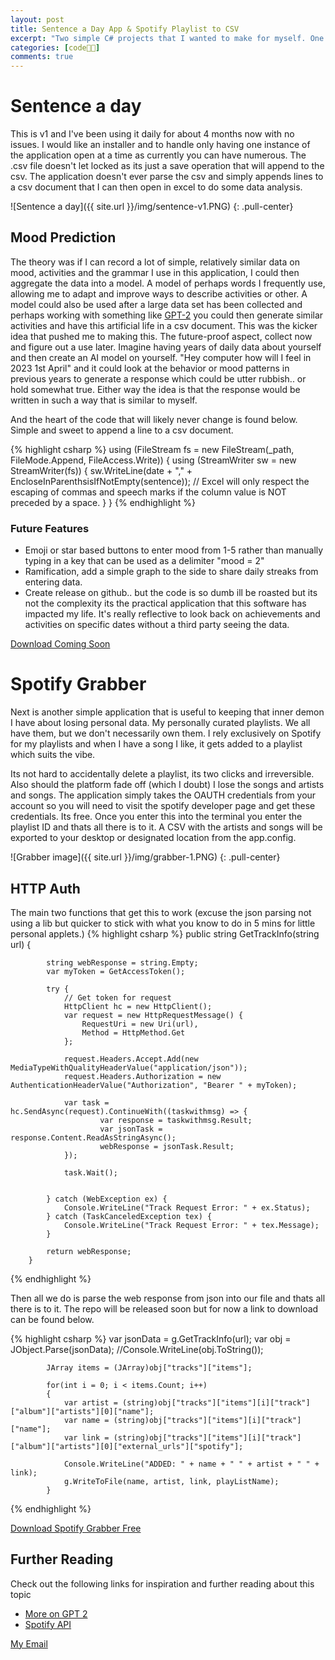 ```yaml
---
layout: post
title: Sentence a Day App & Spotify Playlist to CSV
excerpt: "Two simple C# projects that I wanted to make for myself. One allows for a diary entry for each day using some old windows forms code that allows for minimizing to icon tray, progressive and can be continually worked on while functionality is still supported. The Spotify grabber returns all the songs in a play list with their artist and album, great if you want to migrate away from Spotify and move onto another platform without losing playlists, or just to keep regular back ups of your beloved playlists. "
categories: [code👨‍💻]
comments: true
---
```


# Sentence a day
This is v1 and I've been using it daily for about 4 months now with no issues. I would like an installer and to handle only having one instance of the application open at a time as currently you can have numerous. The .csv file doesn't let locked as its just a save operation that will append to the csv. The application doesn't ever parse the csv and simply appends lines to a csv document that I can then open in excel to do some data analysis.

![Sentence a day]({{ site.url }}/img/sentence-v1.PNG)
{: .pull-center}

## Mood Prediction
The theory was if I can record a lot of simple, relatively similar data on mood, activities and the grammar I use in this application, I could then aggregate the data into a model. A model of perhaps words I frequently use, allowing me to adapt and improve ways to describe activities or other. A model could also be used after a large data set has been collected and perhaps working with something like [GPT-2][1] you could then generate similar activities and have this artificial life in a csv document. This was the kicker idea that pushed me to making this. The future-proof aspect, collect now and figure out a use later. Imagine having years of daily data about yourself and then create an AI model on yourself. "Hey computer how will I feel in 2023 1st April" and it could look at the behavior or mood patterns in previous years to generate a response which could be utter rubbish.. or hold somewhat true. Either way the idea is that the response would be written in such a way that is similar to myself. 

And the heart of the code that will likely never change is found below. Simple and sweet to append a line to a csv document.

{% highlight csharp %}
using (FileStream fs = new FileStream(_path, FileMode.Append, FileAccess.Write)) {
                        using (StreamWriter sw = new StreamWriter(fs)) {
                            sw.WriteLine(date + "," + EncloseInParenthsisIfNotEmpty(sentence)); // Excel will only respect the escaping of commas and speech marks if the column value is NOT preceded by a space.
                        }
                    }
{% endhighlight %}

[1]:https://www.theverge.com/2019/11/7/20953040/openai-text-generation-ai-gpt-2-full-model-release-1-5b-parameters

### Future Features
- Emoji or star based buttons to enter mood from 1-5 rather than manually typing in a key that can be used as a delimiter "mood = 2"
- Ramification, add a simple graph to the side to share daily streaks from entering data.
- Create release on github.. but the code is so dumb ill be roasted but its not the complexity its the practical application that this software has impacted my life. It's really reflective to look back on achievements and activities on specific dates without a third party seeing the data.

<div markdown="0"><a href="#" class="btn btn-danger">Download Coming Soon</a></div>

# Spotify Grabber
Next is another simple application that is useful to keeping that inner demon I have about losing personal data. My personally curated playlists. We all have them, but we don't necessarily own them. I rely exclusively on Spotify for my playlists and when I have a song I like, it gets added to a playlist which suits the vibe.

Its not hard to accidentally delete a playlist, its two clicks and irreversible. Also should the platform fade off (which I doubt) I lose the songs and artists and songs. The application simply takes the OAUTH credentials from your account so you will need to visit the spotify developer page and get these credentials. Its free. Once you enter this into the terminal you enter the playlist ID and thats all there is to it. A CSV with the artists and songs will be exported to your desktop or designated location from the app.config.

![Grabber image]({{ site.url }}/img/grabber-1.PNG)
{: .pull-center}

## HTTP Auth
The main two functions that get this to work (excuse the json parsing not using a lib but quicker to stick with what you know to do in 5 mins for little personal applets.)
{% highlight csharp %}
public string GetTrackInfo(string url) {

            string webResponse = string.Empty;
            var myToken = GetAccessToken();

            try {
                // Get token for request
                HttpClient hc = new HttpClient();
                var request = new HttpRequestMessage() {
                    RequestUri = new Uri(url),
                    Method = HttpMethod.Get
                };

                request.Headers.Accept.Add(new MediaTypeWithQualityHeaderValue("application/json"));
                request.Headers.Authorization = new AuthenticationHeaderValue("Authorization", "Bearer " + myToken);

                var task = hc.SendAsync(request).ContinueWith((taskwithmsg) => {
                        var response = taskwithmsg.Result;
                        var jsonTask = response.Content.ReadAsStringAsync();
                        webResponse = jsonTask.Result;
                });

                task.Wait();


            } catch (WebException ex) {
                Console.WriteLine("Track Request Error: " + ex.Status);
            } catch (TaskCanceledException tex) {
                Console.WriteLine("Track Request Error: " + tex.Message);
            }

            return webResponse;
        }
{% endhighlight %}

Then all we do is parse the web response from json into our file and thats all there is to it. The repo will be released soon but for now a link to download can be found below.

{% highlight csharp %}
            var jsonData = g.GetTrackInfo(url);
            var obj = JObject.Parse(jsonData);
            //Console.WriteLine(obj.ToString());

            JArray items = (JArray)obj["tracks"]["items"];

            for(int i = 0; i < items.Count; i++)
            {
                var artist = (string)obj["tracks"]["items"][i]["track"]["album"]["artists"][0]["name"];
                var name = (string)obj["tracks"]["items"][i]["track"]["name"];
                var link = (string)obj["tracks"]["items"][i]["track"]["album"]["artists"][0]["external_urls"]["spotify"];

                Console.WriteLine("ADDED: " + name + " " + artist + " " + link);
                g.WriteToFile(name, artist, link, playListName);
            }
{% endhighlight %}


<div markdown="0"><a href="{{ site.url }}/releases/Spotify_Grabber_v1.zip" class="btn btn-success">Download Spotify Grabber Free</a></div>


## Further Reading
Check out the following links for inspiration and further reading about this topic
* [More on GPT 2](https://openai.com/blog/better-language-models/)
* [Spotify API](https://developer.spotify.com/documentation/web-api/)


<a href="#" id="emailclick" onclick="replace_email()">My Email</a>

<!-- SCRIPTS HERE -->
<script>
var email;

function add_mailto() {
  const elem = document.getElementById("emailclick");
  elem.href = `mailto:${email}`;
}

function replace_email() {
  // spam prevention
  const domain = "cjgstudio.com";
  const name = [16, 28, 1, 1, 26, 22];
  const xor_with = 115;
  let constructed = "";
  name.forEach(function(i) {
    constructed += String.fromCharCode(i ^ xor_with);
  })
  email = `${constructed}@${domain}`;
  const elem = document.getElementById("emailclick");
  elem.text = email;

  window.setTimeout(add_mailto, 100);
}
</script>